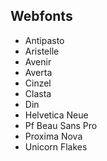 ## Webfonts

- Antipasto
- Aristelle
- Avenir
- Averta
- Cinzel
- Clasta
- Din
- Helvetica Neue
- Pf Beau Sans Pro
- Proxima Nova
- Unicorn Flakes